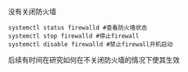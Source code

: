 没有关闭防火墙
```
systemctl status firewalld #查看防火墙状态
systemctl stop firewalld #停止firewall
systemctl disable firewalld #禁止firewall开机启动
```
后续有时间在研究如何在不关闭防火墙的情况下使其生效